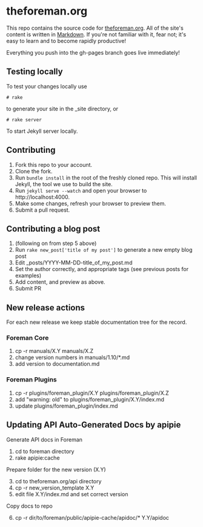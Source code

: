 # theforeman.org

This repo contains the source code for
[theforeman.org](http://theforeman.org). All of the site's content is written in
[Markdown](http://daringfireball.net/projects/markdown/syntax). If you're not familiar with it, fear not; it's easy
to learn and to become rapidly productive!

Everything you push into the gh-pages branch goes live immediately!

## Testing locally

To test your changes locally use

    # rake

to generate your site in the \_site directory, or

    # rake server

To start Jekyll server locally.

## Contributing

1. Fork this repo to your account.
2. Clone the fork.
3. Run `bundle install` in the root of the freshly cloned repo. This
   will install Jekyll, the tool we use to build the site.
4. Run `jekyll serve --watch` and open your browser to http://localhost:4000.
5. Make some changes, refresh your browser to preview them.
6. Submit a pull request.

## Contributing a blog post

1. (following on from step 5 above)
2. Run `rake new_post['title of my post']` to generate a new empty blog post
3. Edit _posts/YYYY-MM-DD-title\_of\_my\_post.md
4. Set the author correctly, and appropriate tags (see previous posts for examples)
5. Add content, and preview as above.
6. Submit PR

## New release actions

For each new release we keep stable documentation tree for the record.

### Foreman Core

1. cp -r manuals/X.Y manuals/X.Z
1. change version numbers in manuals/1.10/*.md
1. add version to documentation.md

### Foreman Plugins

1. cp -r plugins/foreman_plugin/X.Y plugins/foreman_plugin/X.Z
1. add "warning: old" to plugins/foreman_plugin/X.Y/index.md
1. update plugins/foreman_plugin/index.md

## Updating API Auto-Generated Docs by apipie

Generate API docs in Foreman

1. cd to foreman directory
2. rake apipie:cache

Prepare folder for the new version (X.Y)

3. cd to theforeman.org/api directory
4. cp -r new_version_template X.Y
5. edit file X.Y/index.md and set correct version

Copy docs to repo

6. cp -r dir/to/foreman/public/apipie-cache/apidoc/* Y.Y/apidoc

